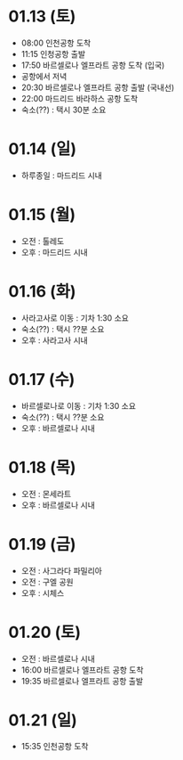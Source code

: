 # 01.13 (토)
- 08:00 인천공항 도착
- 11:15 인청공항 출발
- 17:50 바르셀로나 엘프라트 공항 도착 (입국)
- 공항에서 저녁
- 20:30 바르셀로나 엘프라트 공항 출발 (국내선)
- 22:00 마드리드 바라하스 공항 도착
- 숙소(??) : 택시 30분 소요

# 01.14 (일)
- 하루종일 : 마드리드 시내

# 01.15 (월)
- 오전 : 톨레도
- 오후 : 마드리드 시내

# 01.16 (화)
- 사라고사로 이동 : 기차 1:30 소요
- 숙소(??) : 택시 ??분 소요
- 오후 : 사라고사 시내

# 01.17 (수)
- 바르셀로나로 이동 : 기차 1:30 소요
- 숙소(??) : 택시 ??분 소요
- 오후 : 바르셀로나 시내

# 01.18 (목)
- 오전 : 몬세라트
- 오후 : 바르셀로나 시내

# 01.19 (금)
- 오전 : 사그라다 파밀리아
- 오전 : 구엘 공원
- 오후 : 시체스

# 01.20 (토)
- 오전 : 바르셀로나 시내
- 16:00 바르셀로나 엘프라트 공항 도착
- 19:35 바르셀로나 엘프라트 공항 출발

# 01.21 (일)
- 15:35 인천공항 도착
